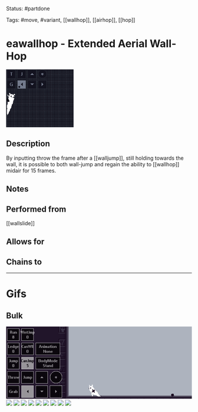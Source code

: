 Status: #partdone

Tags: #move, #variant, [[wallhop]], [[airhop]], [[hop]]

# eawallhop - Extended Aerial Wall-Hop
<img src=https://raw.githubusercontent.com/LauraHannah44/Rain-World-Movement/main/Files/eawallhop_header.gif>

## Description
By inputting throw the frame after a [[walljump]], still holding towards the wall, it is possible to both wall-jump and regain the ability to [[wallhop]] midair for 15 frames.

## Notes


## Performed from
[[wallslide]]

## Allows for


## Chains to


___
# Gifs
## Bulk
<img src=https://raw.githubusercontent.com/LauraHannah44/Rain-World-Movement/main/Files/eawallhop_0.gif>

<img src=https://raw.githubusercontent.com/LauraHannah44/Rain-World-Movement/main/Files/eawallhop_1.gif>

<img src=https://raw.githubusercontent.com/LauraHannah44/Rain-World-Movement/main/Files/eawallhop_2.gif>

<img src=https://raw.githubusercontent.com/LauraHannah44/Rain-World-Movement/main/Files/eawallhop_3.gif>

<img src=https://raw.githubusercontent.com/LauraHannah44/Rain-World-Movement/main/Files/eawallhop_4.gif>

<img src=https://raw.githubusercontent.com/LauraHannah44/Rain-World-Movement/main/Files/eawallhop_5.gif>

<img src=https://raw.githubusercontent.com/LauraHannah44/Rain-World-Movement/main/Files/eawallhop_6.gif>

<img src=https://raw.githubusercontent.com/LauraHannah44/Rain-World-Movement/main/Files/eawallhop_7.gif>

<img src=https://raw.githubusercontent.com/LauraHannah44/Rain-World-Movement/main/Files/eawallhop_8.gif>

<img src=https://raw.githubusercontent.com/LauraHannah44/Rain-World-Movement/main/Files/eawallhop_9.gif>
